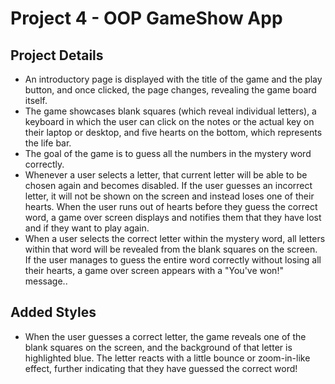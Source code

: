 # Project 4 - OOP GameShow App

## Project Details
* An introductory page is displayed with the title of the game and the play button, and once clicked, the page changes, revealing the game board itself.
* The game showcases blank squares (which reveal individual letters), a keyboard in which the user can click on the notes or the actual key on their laptop or desktop, and five hearts on the bottom, which represents the life bar.
* The goal of the game is to guess all the numbers in the mystery word correctly.
* Whenever a user selects a letter, that current letter  will be able to be chosen again and becomes disabled. If the user guesses an incorrect letter, it will not be shown on the screen and instead loses one of their hearts. When the user runs out of hearts before they guess the correct word, a game over screen displays and notifies them that they have lost and if they want to  play again.
* When a user selects the correct letter within the mystery word, all letters within that word will be revealed from the blank squares on the screen. If the user manages to guess the entire word correctly without losing all their hearts, a game over screen appears with a "You've won!" message..
## Added Styles
* When the user guesses a correct letter, the game reveals one of the blank squares on the screen, and the background of that letter is highlighted blue. The letter reacts with a little bounce or zoom-in-like effect, further indicating that they have guessed the correct word!

